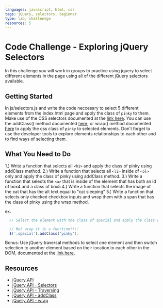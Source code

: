 ```yaml
---
languages: javascript, html, css
tags: jQuery, selectors, beginner
type: lab, challenege
resources: 5
---
```


# Code Challenge - Exploring jQuery Selectors

In this challenge you will work in groups to practice using jquery to select different elements in the page using all of the different jQuery selectors available. 

## Getting Started
In js/selectors.js and write the code neccesary to select 5 different elements from the index.html page and apply the class of `pinky` to them. Make use of the CSS selectors documented at the [link here](http://api.jquery.com/category/selectors/). You can use the addClass() method documented [here](http://api.jquery.com/addClass/), or wrap() method documented [here](http://api.jquery.com/wrap/) to apply the css class of `pinky` to selected elements. Don't forget to use the developer tools to explore elements relationships to each other and to find ways of selecting them.

## What You Need to Do
1.) Write a function that selects all `<h1>` and apply the class of pinky using addClass method.
2.) Write a function that selects all `<li>` inside of `<ol>` only and apply the class of pinky using addClass method.
3.) Write a function that selects the `<a>` that is inside of the element that has both an id of box4 and a class of box5
4.) Write a function that selects the image of the cat that has the alt text equal to "cat sleeping"
5.) Write a function that selects only checked checkbox inputs and wrap them with a span that has the class of pinky using the wrap method.

ex.
```javascript
  // Select the element with the class of special and apply the class of pinky using addClass method.

  // But wrap it in a function!!!!
  $('.special').addClass('pinky');
```

Bonus: Use jQuery traversal methods to select one element and then switch selection to another element based on their location to each other in the DOM, documented at the [link here](http://api.jquery.com/category/traversing/).

## Resources

 * [jQuery API](http://api.jquery.com)
 * [jQuery API - Selectors](http://api.jquery.com/category/selectors/)
 * [jQuery API - Traversing](http://api.jquery.com/category/traversing/)
 * [jQuery API - addClass](http://api.jquery.com/addClass/)
 * [jQuery API - wrap](http://api.jquery.com/wrap/)